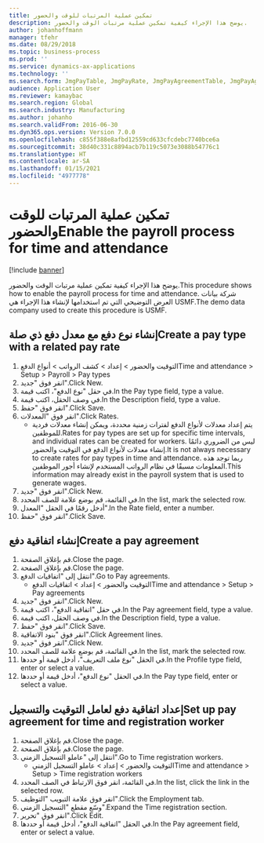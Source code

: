 ```yaml
---
title: تمكين عملية المرتبات للوقت والحضور
description: يوضح هذا الإجراء كيفية تمكين عملية مرتبات الوقت والحضور‬.
author: johanhoffmann
manager: tfehr
ms.date: 08/29/2018
ms.topic: business-process
ms.prod: ''
ms.service: dynamics-ax-applications
ms.technology: ''
ms.search.form: JmgPayTable, JmgPayRate, JmgPayAgreementTable, JmgPayAgreementLine, HcmWorker
audience: Application User
ms.reviewer: kamaybac
ms.search.region: Global
ms.search.industry: Manufacturing
ms.author: johanho
ms.search.validFrom: 2016-06-30
ms.dyn365.ops.version: Version 7.0.0
ms.openlocfilehash: c855f388e8afbd12559cd633cfcdebc7740bce6a
ms.sourcegitcommit: 38d40c331c8894acb7b119c5073e3088b54776c1
ms.translationtype: HT
ms.contentlocale: ar-SA
ms.lasthandoff: 01/15/2021
ms.locfileid: "4977778"
---
```

# <a name="enable-the-payroll-process-for-time-and-attendance"></a><span data-ttu-id="edb30-103">تمكين عملية المرتبات للوقت والحضور</span><span class="sxs-lookup"><span data-stu-id="edb30-103">Enable the payroll process for time and attendance</span></span>

[!include [banner](../../includes/banner.md)]

<span data-ttu-id="edb30-104">يوضح هذا الإجراء كيفية تمكين عملية مرتبات الوقت والحضور‬.</span><span class="sxs-lookup"><span data-stu-id="edb30-104">This procedure shows how to enable the payroll process for time and attendance.</span></span> <span data-ttu-id="edb30-105">شركة بيانات العرض التوضيحي التي تم استخدامها لإنشاء هذا الإجراء هي USMF.</span><span class="sxs-lookup"><span data-stu-id="edb30-105">The demo data company used to create this procedure is USMF.</span></span>


## <a name="create-a-pay-type-with-a-related-pay-rate"></a><span data-ttu-id="edb30-106">إنشاء نوع دفع مع معدل دفع ذي صلة</span><span class="sxs-lookup"><span data-stu-id="edb30-106">Create a pay type with a related pay rate</span></span>
1. <span data-ttu-id="edb30-107">التوقيت والحضور > إعداد > كشف الرواتب‬ > أنواع الدفع</span><span class="sxs-lookup"><span data-stu-id="edb30-107">Time and attendance > Setup > Payroll > Pay types</span></span>
2. <span data-ttu-id="edb30-108">انقر فوق "جديد".</span><span class="sxs-lookup"><span data-stu-id="edb30-108">Click New.</span></span>
3. <span data-ttu-id="edb30-109">في حقل "نوع الدفع"، اكتب قيمة.</span><span class="sxs-lookup"><span data-stu-id="edb30-109">In the Pay type field, type a value.</span></span>
4. <span data-ttu-id="edb30-110">في وصف الحقل، اكتب قيمة.</span><span class="sxs-lookup"><span data-stu-id="edb30-110">In the Description field, type a value.</span></span>
5. <span data-ttu-id="edb30-111">انقر فوق "حفظ".</span><span class="sxs-lookup"><span data-stu-id="edb30-111">Click Save.</span></span>
6. <span data-ttu-id="edb30-112">انقر فوق "المعدلات‬".</span><span class="sxs-lookup"><span data-stu-id="edb30-112">Click Rates.</span></span>
    * <span data-ttu-id="edb30-113">يتم إعداد معدلات لأنواع الدفع لفترات زمنية محددة، ويمكن إنشاء معدلات فردية للموظفين.</span><span class="sxs-lookup"><span data-stu-id="edb30-113">Rates for pay types are set up for specific time intervals, and individual rates can be created for workers.</span></span> <span data-ttu-id="edb30-114">ليس من الضروري دائمًا إنشاء معدلات لأنواع الدفع في التوقيت والحضور.</span><span class="sxs-lookup"><span data-stu-id="edb30-114">It is not always necessary to create rates for pay types in time and attendance.</span></span> <span data-ttu-id="edb30-115">ربما توجد هذه المعلومات مسبقًا في نظام الرواتب المستخدم لإنشاء أجور الموظفين.</span><span class="sxs-lookup"><span data-stu-id="edb30-115">This information may already exist in the payroll system that is used to generate wages.</span></span>  
7. <span data-ttu-id="edb30-116">انقر فوق "جديد".</span><span class="sxs-lookup"><span data-stu-id="edb30-116">Click New.</span></span>
8. <span data-ttu-id="edb30-117">في القائمة، قم بوضع علامة للصف المحدد.</span><span class="sxs-lookup"><span data-stu-id="edb30-117">In the list, mark the selected row.</span></span>
9. <span data-ttu-id="edb30-118">أدخل رقمًا في الحقل "المعدل‬".</span><span class="sxs-lookup"><span data-stu-id="edb30-118">In the Rate field, enter a number.</span></span>
10. <span data-ttu-id="edb30-119">انقر فوق "حفظ".</span><span class="sxs-lookup"><span data-stu-id="edb30-119">Click Save.</span></span>

## <a name="create-a-pay-agreement"></a><span data-ttu-id="edb30-120">إنشاء اتفاقية دفع</span><span class="sxs-lookup"><span data-stu-id="edb30-120">Create a pay agreement</span></span>
1. <span data-ttu-id="edb30-121">قم بإغلاق الصفحة.</span><span class="sxs-lookup"><span data-stu-id="edb30-121">Close the page.</span></span>
2. <span data-ttu-id="edb30-122">قم بإغلاق الصفحة.</span><span class="sxs-lookup"><span data-stu-id="edb30-122">Close the page.</span></span>
3. <span data-ttu-id="edb30-123">انتقل إلى "اتفاقيات الدفع".</span><span class="sxs-lookup"><span data-stu-id="edb30-123">Go to Pay agreements.</span></span>
    * <span data-ttu-id="edb30-124">التوقيت والحضور > إعداد > اتفاقيات الدفع</span><span class="sxs-lookup"><span data-stu-id="edb30-124">Time and attendance > Setup > Pay agreements</span></span>  
4. <span data-ttu-id="edb30-125">انقر فوق "جديد".</span><span class="sxs-lookup"><span data-stu-id="edb30-125">Click New.</span></span>
5. <span data-ttu-id="edb30-126">في حقل "اتفاقية الدفع"، اكتب قيمة.</span><span class="sxs-lookup"><span data-stu-id="edb30-126">In the Pay agreement field, type a value.</span></span>
6. <span data-ttu-id="edb30-127">في وصف الحقل، اكتب قيمة.</span><span class="sxs-lookup"><span data-stu-id="edb30-127">In the Description field, type a value.</span></span>
7. <span data-ttu-id="edb30-128">انقر فوق "حفظ".</span><span class="sxs-lookup"><span data-stu-id="edb30-128">Click Save.</span></span>
8. <span data-ttu-id="edb30-129">انقر فوق "بنود الاتفاقية".</span><span class="sxs-lookup"><span data-stu-id="edb30-129">Click Agreement lines.</span></span>
9. <span data-ttu-id="edb30-130">انقر فوق "جديد".</span><span class="sxs-lookup"><span data-stu-id="edb30-130">Click New.</span></span>
10. <span data-ttu-id="edb30-131">في القائمة، قم بوضع علامة للصف المحدد.</span><span class="sxs-lookup"><span data-stu-id="edb30-131">In the list, mark the selected row.</span></span>
11. <span data-ttu-id="edb30-132">في الحقل "نوع ملف التعريف‬"، أدخل قيمة أو حددها.</span><span class="sxs-lookup"><span data-stu-id="edb30-132">In the Profile type field, enter or select a value.</span></span>
12. <span data-ttu-id="edb30-133">في الحقل "نوع الدفع"، أدخل قيمة أو حددها.</span><span class="sxs-lookup"><span data-stu-id="edb30-133">In the Pay type field, enter or select a value.</span></span>

## <a name="set-up-pay-agreement-for-time-and-registration-worker"></a><span data-ttu-id="edb30-134">إعداد اتفاقية دفع لعامل التوقيت والتسجيل</span><span class="sxs-lookup"><span data-stu-id="edb30-134">Set up pay agreement for time and registration worker</span></span>
1. <span data-ttu-id="edb30-135">قم بإغلاق الصفحة.</span><span class="sxs-lookup"><span data-stu-id="edb30-135">Close the page.</span></span>
2. <span data-ttu-id="edb30-136">قم بإغلاق الصفحة.</span><span class="sxs-lookup"><span data-stu-id="edb30-136">Close the page.</span></span>
3. <span data-ttu-id="edb30-137">انتقل إلى "عاملو التسجيل الزمني".</span><span class="sxs-lookup"><span data-stu-id="edb30-137">Go to Time registration workers.</span></span>
    * <span data-ttu-id="edb30-138">التوقيت والحضور > إعداد > عاملو التسجيل الزمني‬</span><span class="sxs-lookup"><span data-stu-id="edb30-138">Time and attendance > Setup > Time registration workers</span></span>  
4. <span data-ttu-id="edb30-139">في القائمة، انقر فوق الارتباط في الصف المحدد.</span><span class="sxs-lookup"><span data-stu-id="edb30-139">In the list, click the link in the selected row.</span></span>
5. <span data-ttu-id="edb30-140">انقر فوق علامة التبويب "التوظيف‬‬".</span><span class="sxs-lookup"><span data-stu-id="edb30-140">Click the Employment tab.</span></span>
6. <span data-ttu-id="edb30-141">وسّع مقطع "التسجيل الزمني‬".</span><span class="sxs-lookup"><span data-stu-id="edb30-141">Expand the Time registration section.</span></span>
7. <span data-ttu-id="edb30-142">انقر فوق "تحرير".</span><span class="sxs-lookup"><span data-stu-id="edb30-142">Click Edit.</span></span>
8. <span data-ttu-id="edb30-143">في الحقل "اتفاقية الدفع"، أدخل قيمة أو حددها.</span><span class="sxs-lookup"><span data-stu-id="edb30-143">In the Pay agreement field, enter or select a value.</span></span>

